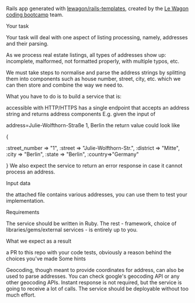 Rails app generated with [lewagon/rails-templates](https://github.com/lewagon/rails-templates), created by the [Le Wagon coding bootcamp](https://www.lewagon.com) team.

Your task

Your task will deal with one aspect of listing processing, namely, addresses and their parsing.

As we process real estate listings, all types of addresses show up: incomplete, malformed, not formatted properly, with multiple typos, etc.

We must take steps to normalise and parse the address strings by splitting them into components such as house number, street, city, etc. which we can then store and combine the way we need to.

What you have to do is to build a service that is:

accessible with HTTP/HTTPS
has a single endpoint that accepts an address string and returns address components
E.g. given the input of

address=Julie-Wolfthorn-Straße 1, Berlin
the return value could look like

{

  :street_number => "1",
  :street => "Julie-Wolfthorn-Str.",
  :district => "Mitte",
  :city => "Berlin",
  :state => "Berlin",
  :country=>"Germany"

}
We also expect the service to return an error response in case it cannot process an address.

Input data

the attached file contains various addresses, you can use them to test your implementation.

Requirements

The service should be written in Ruby. The rest - framework, choice of libraries/gems/external services - is entirely up to you.

What we expect as a result

a PR to this repo with your code
tests, obviously
a reason behind the choices you've made
Some hints

Geocoding, though meant to provide coordinates for address, can also be used to parse addresses. You can check google's geocoding API or any other geocoding APIs.
Instant response is not required, but the service is going to receive a lot of calls.
The service should be deployable without too much effort.

